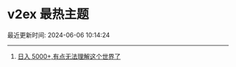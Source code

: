 # v2ex 最热主题

最近更新时间: 2024-06-06 10:14:24

--- 
1. [日入 5000+,有点无法理解这个世界了](https://www.v2ex.com/t/1047204) 
